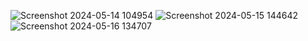 ![Screenshot 2024-05-14 104954](https://github.com/SHAZZAD-BS1572/performance_testing_k6/assets/167750866/a7c1308b-0d92-46ca-a6df-d1386bc377ce)
![Screenshot 2024-05-15 144642](https://github.com/SHAZZAD-BS1572/performance_testing_k6/assets/167750866/935e212f-5035-4c84-8c08-c4157b676e7c)
![Screenshot 2024-05-16 134707](https://github.com/SHAZZAD-BS1572/performance_testing_k6/assets/167750866/0305cb8a-7959-41ae-b49c-72c5a0ed5071)
